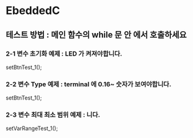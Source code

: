 # EbeddedC

## 테스트 방법 : 메인 함수의 while 문 안 에서 호출하세요

### 2-1 변수 초기화 예제 : LED 가 켜져야합니다.

setBtnTest_1();

### 2-2 변수 Type 예제 : terminal 에 0.16~ 숫자가 보여야합니다.

setBtnTest_1();

### 2-3 변수 최대 최소 범위 예제 : 니다.

setVarRangeTest_1();

